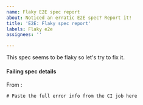 ```yaml
---
name: Flaky E2E spec report
about: Noticed an erratic E2E spec? Report it!
title: 'E2E: Flaky spec report'
labels: Flaky e2e
assignees: ''

---
```


<!--
Thanks for reporting a flaky spec! For the sake of readability, please replace the default title with the following: "E2E: Flaky "<step title>" in <suite-file-name>.js".
Example issue: https://github.com/Automattic/wp-calypso/issues/51946
-->

This spec seems to be flaky so let's try to fix it.

#### Failing spec details

From <link-to-the-job-where-the-spec-failed>:

```
# Paste the full error info from the CI job here
```
